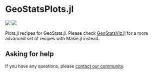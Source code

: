 # GeoStatsPlots.jl

[![][build-img]][build-url] [![][codecov-img]][codecov-url]

Plots.jl recipes for GeoStats.jl. Please check
[GeoStatsViz.jl](https://github.com/JuliaEarth/GeoStatsViz.jl)
for a more advanced set of recipes with Makie.jl instead.

## Asking for help

If you have any questions, please [contact our community](https://juliaearth.github.io/GeoStats.jl/stable/about/community.html).

[build-img]: https://img.shields.io/github/actions/workflow/status/JuliaEarth/GeoStatsPlots.jl/CI.yml?branch=master&style=flat-square
[build-url]: https://github.com/JuliaEarth/GeoStatsPlots.jl/actions

[codecov-img]: https://codecov.io/gh/JuliaEarth/GeoStatsPlots.jl/branch/master/graph/badge.svg
[codecov-url]: https://codecov.io/gh/JuliaEarth/GeoStatsPlots.jl
